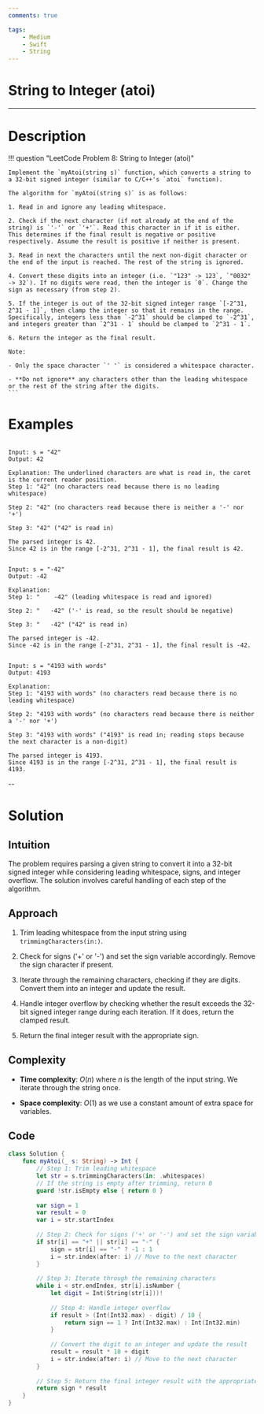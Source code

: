 ```yaml
---
comments: true

tags:
    - Medium
    - Swift
    - String
---
```


# String to Integer (atoi)

---

# Description

!!! question "LeetCode Problem 8: String to Integer (atoi)"

    Implement the `myAtoi(string s)` function, which converts a string to a 32-bit signed integer (similar to C/C++'s `atoi` function).

    The algorithm for `myAtoi(string s)` is as follows:

    1. Read in and ignore any leading whitespace.

    2. Check if the next character (if not already at the end of the string) is `'-'` or `'+'`. Read this character in if it is either. This determines if the final result is negative or positive respectively. Assume the result is positive if neither is present.

    3. Read in next the characters until the next non-digit character or the end of the input is reached. The rest of the string is ignored.

    4. Convert these digits into an integer (i.e. `"123" -> 123`, `"0032" -> 32`). If no digits were read, then the integer is `0`. Change the sign as necessary (from step 2).

    5. If the integer is out of the 32-bit signed integer range `[-2^31, 2^31 - 1]`, then clamp the integer so that it remains in the range. Specifically, integers less than `-2^31` should be clamped to `-2^31`, and integers greater than `2^31 - 1` should be clamped to `2^31 - 1`.

    6. Return the integer as the final result.

    Note:

    - Only the space character `' '` is considered a whitespace character.

    - **Do not ignore** any characters other than the leading whitespace or the rest of the string after the digits.
    ```

# Examples

```{ .lang title="Example 1" }

Input: s = "42"
Output: 42

Explanation: The underlined characters are what is read in, the caret is the current reader position.
Step 1: "42" (no characters read because there is no leading whitespace)
            
Step 2: "42" (no characters read because there is neither a '-' nor '+')
            
Step 3: "42" ("42" is read in)

The parsed integer is 42.
Since 42 is in the range [-2^31, 2^31 - 1], the final result is 42.
```

```{ .lang title="Example 2" }

Input: s = "-42"
Output: -42

Explanation:
Step 1: "    -42" (leading whitespace is read and ignored)
                
Step 2: "   -42" ('-' is read, so the result should be negative)
                
Step 3: "   -42" ("42" is read in)
                
The parsed integer is -42.
Since -42 is in the range [-2^31, 2^31 - 1], the final result is -42.
```

```{ .lang title="Example 3" }

Input: s = "4193 with words"
Output: 4193

Explanation:
Step 1: "4193 with words" (no characters read because there is no leading whitespace)
            
Step 2: "4193 with words" (no characters read because there is neither a '-' nor '+')
            
Step 3: "4193 with words" ("4193" is read in; reading stops because the next character is a non-digit)
                
The parsed integer is 4193.
Since 4193 is in the range [-2^31, 2^31 - 1], the final result is 4193.
```

--

# Solution


## Intuition

The problem requires parsing a given string to convert it into a 32-bit signed integer while considering leading whitespace, signs, and integer overflow. The solution involves careful handling of each step of the algorithm.

## Approach

1. Trim leading whitespace from the input string using `trimmingCharacters(in:)`.

2. Check for signs ('+' or '-') and set the sign variable accordingly. Remove the sign character if present.

3. Iterate through the remaining characters, checking if they are digits. Convert them into an integer and update the result.

4. Handle integer overflow by checking whether the result exceeds the 32-bit signed integer range during each iteration. If it does, return the clamped result.

5. Return the final integer result with the appropriate sign.

## Complexity

- **Time complexity**: $O(n)$ where $n$ is the length of the input string. We iterate through the string once.

- **Space complexity**: $O(1)$ as we use a constant amount of extra space for variables.

## Code

```swift
class Solution {
    func myAtoi(_ s: String) -> Int {
        // Step 1: Trim leading whitespace
        let str = s.trimmingCharacters(in: .whitespaces)
        // If the string is empty after trimming, return 0
        guard !str.isEmpty else { return 0 }
        
        var sign = 1
        var result = 0
        var i = str.startIndex
        
        // Step 2: Check for signs ('+' or '-') and set the sign variable
        if str[i] == "+" || str[i] == "-" {
            sign = str[i] == "-" ? -1 : 1
            i = str.index(after: i) // Move to the next character
        }
        
        // Step 3: Iterate through the remaining characters
        while i < str.endIndex, str[i].isNumber {
            let digit = Int(String(str[i]))!
            
            // Step 4: Handle integer overflow
            if result > (Int(Int32.max) - digit) / 10 {
                return sign == 1 ? Int(Int32.max) : Int(Int32.min)
            }
            
            // Convert the digit to an integer and update the result
            result = result * 10 + digit
            i = str.index(after: i) // Move to the next character
        }
        
        // Step 5: Return the final integer result with the appropriate sign
        return sign * result
    }
}

```